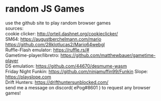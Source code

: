 # random JS Games
use the github site to play random browser games  
sources:  
cookie clicker: http://orteil.dashnet.org/cookieclicker/  
SM64: https://augustberchelmann.com/mario https://github.com/28klotlucas2/Mario64webgl  
Ruffle-Flash emulator: https://ruffle.rs/#  
Gametime-player/libretro: https://github.com/matthewbauer/gametime-player  
DS emulation: https://github.com/44670/desmume-wasm  
Friday Night Funkin: https://github.com/ninjamuffin99/Funkin
Slope: https://playslope.com  
Drift Hunters: https://drifthuntersunblocked.com/    
send me a message on discord( ePog#8601 ) to request any browser games!  
